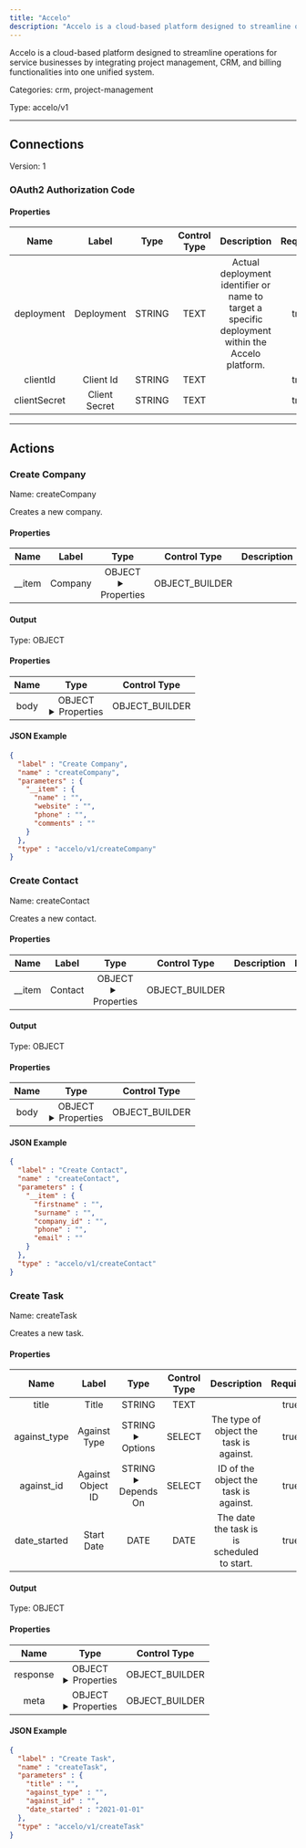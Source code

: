 ```yaml
---
title: "Accelo"
description: "Accelo is a cloud-based platform designed to streamline operations for service businesses by integrating project management, CRM, and billing functionalities into one unified system."
---
```


Accelo is a cloud-based platform designed to streamline operations for service businesses by integrating project management, CRM, and billing functionalities into one unified system.


Categories: crm, project-management


Type: accelo/v1

<hr />



## Connections

Version: 1


### OAuth2 Authorization Code

#### Properties

|      Name       |      Label     |     Type     |    Control Type     |     Description     | Required |
|:---------------:|:--------------:|:------------:|:-------------------:|:-------------------:|:--------:|
| deployment | Deployment | STRING | TEXT | Actual deployment identifier or name to target a specific deployment within the Accelo platform. | true |
| clientId | Client Id | STRING | TEXT |  | true |
| clientSecret | Client Secret | STRING | TEXT |  | true |





<hr />



## Actions


### Create Company
Name: createCompany

Creates a new company.

#### Properties

|      Name       |      Label     |     Type     |    Control Type     |     Description     | Required |
|:---------------:|:--------------:|:------------:|:-------------------:|:-------------------:|:--------:|
| __item | Company | OBJECT <details> <summary> Properties </summary> {STRING\(name), STRING\(website), STRING\(phone), STRING\(comments)} </details> | OBJECT_BUILDER |  | null |


#### Output



Type: OBJECT


#### Properties

|     Name     |     Type     |    Control Type     |
|:------------:|:------------:|:-------------------:|
| body | OBJECT <details> <summary> Properties </summary> {{STRING\(id), STRING\(name)}\(response), {STRING\(more_info), STRING\(status), STRING\(message)}\(meta)} </details> | OBJECT_BUILDER |




#### JSON Example
```json
{
  "label" : "Create Company",
  "name" : "createCompany",
  "parameters" : {
    "__item" : {
      "name" : "",
      "website" : "",
      "phone" : "",
      "comments" : ""
    }
  },
  "type" : "accelo/v1/createCompany"
}
```


### Create Contact
Name: createContact

Creates a new contact.

#### Properties

|      Name       |      Label     |     Type     |    Control Type     |     Description     | Required |
|:---------------:|:--------------:|:------------:|:-------------------:|:-------------------:|:--------:|
| __item | Contact | OBJECT <details> <summary> Properties </summary> {STRING\(firstname), STRING\(surname), STRING\(company_id), STRING\(phone), STRING\(email)} </details> | OBJECT_BUILDER |  | null |


#### Output



Type: OBJECT


#### Properties

|     Name     |     Type     |    Control Type     |
|:------------:|:------------:|:-------------------:|
| body | OBJECT <details> <summary> Properties </summary> {{STRING\(id), STRING\(firstname), STRING\(lastname), STRING\(email)}\(response), {STRING\(more_info), STRING\(status), STRING\(message)}\(meta)} </details> | OBJECT_BUILDER |




#### JSON Example
```json
{
  "label" : "Create Contact",
  "name" : "createContact",
  "parameters" : {
    "__item" : {
      "firstname" : "",
      "surname" : "",
      "company_id" : "",
      "phone" : "",
      "email" : ""
    }
  },
  "type" : "accelo/v1/createContact"
}
```


### Create Task
Name: createTask

Creates a new task.

#### Properties

|      Name       |      Label     |     Type     |    Control Type     |     Description     | Required |
|:---------------:|:--------------:|:------------:|:-------------------:|:-------------------:|:--------:|
| title | Title | STRING | TEXT |  | true |
| against_type | Against Type | STRING <details> <summary> Options </summary> company, prospect </details> | SELECT | The type of object the task is against. | true |
| against_id | Against Object ID | STRING <details> <summary> Depends On </summary> against_type </details> | SELECT | ID of the object the task is against. | true |
| date_started | Start Date | DATE | DATE | The date the task is is scheduled to start. | true |


#### Output



Type: OBJECT


#### Properties

|     Name     |     Type     |    Control Type     |
|:------------:|:------------:|:-------------------:|
| response | OBJECT <details> <summary> Properties </summary> {STRING\(id), STRING\(title)} </details> | OBJECT_BUILDER |
| meta | OBJECT <details> <summary> Properties </summary> {STRING\(more_info), STRING\(status), STRING\(message)} </details> | OBJECT_BUILDER |




#### JSON Example
```json
{
  "label" : "Create Task",
  "name" : "createTask",
  "parameters" : {
    "title" : "",
    "against_type" : "",
    "against_id" : "",
    "date_started" : "2021-01-01"
  },
  "type" : "accelo/v1/createTask"
}
```




